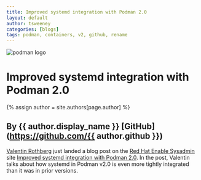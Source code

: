 ```yaml
---
title: Improved systemd integration with Podman 2.0 
layout: default
author: tsweeney 
categories: [blogs]
tags: podman, containers, v2, github, rename
---
```

![podman logo](https://podman.io/images/podman.svg)

# Improved systemd integration with Podman 2.0 
{% assign author = site.authors[page.author] %}
## By {{ author.display_name }} [GitHub](https://github.com/{{ author.github }})

[Valentin Rothberg](https://twitter.com/vlntnrthbrg) just landed a blog post on the [Red Hat Enable Sysadmin](https://www.redhat.com/sysadmin/) site [Improved systemd integration with Podman 2.0](https://www.redhat.com/sysadmin/improved-systemd-podman).  In the post, Valentin talks about how systemd in Podman v2.0 is even more tightly integrated than it was in prior versions.
